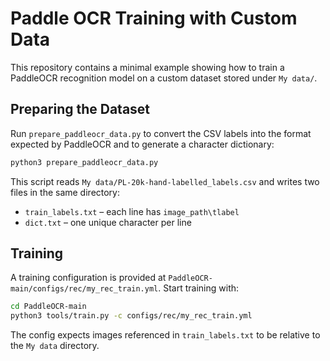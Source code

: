 # Paddle OCR Training with Custom Data

This repository contains a minimal example showing how to train a PaddleOCR
recognition model on a custom dataset stored under `My data/`.

## Preparing the Dataset

Run `prepare_paddleocr_data.py` to convert the CSV labels into the format
expected by PaddleOCR and to generate a character dictionary:

```bash
python3 prepare_paddleocr_data.py
```

This script reads `My data/PL-20k-hand-labelled_labels.csv` and writes two files
in the same directory:

- `train_labels.txt` – each line has `image_path\tlabel`
- `dict.txt` – one unique character per line

## Training

A training configuration is provided at
`PaddleOCR-main/configs/rec/my_rec_train.yml`. Start training with:

```bash
cd PaddleOCR-main
python3 tools/train.py -c configs/rec/my_rec_train.yml
```

The config expects images referenced in `train_labels.txt` to be relative to the
`My data` directory.
